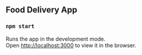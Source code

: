 ## Food Delivery App


### `npm start`

Runs the app in the development mode.<br>
Open [http://localhost:3000](http://localhost:3000) to view it in the browser.